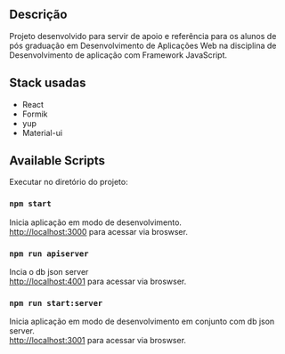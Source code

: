 ## Descrição

Projeto desenvolvido para servir de apoio e referência para os alunos de pós graduação em Desenvolvimento de Aplicações Web na disciplina de Desenvolvimento de aplicação com Framework JavaScript.

## Stack usadas

- React
- Formik
- yup
- Material-ui

## Available Scripts

Executar no diretório do projeto:

### `npm start`

Inicia aplicação em modo de desenvolvimento.<br>
[http://localhost:3000](http://localhost:3000) para acessar via broswser.


### `npm run apiserver`

Incia o db json server<br>
[http://localhost:4001](http://localhost:4001) para acessar via broswser.


### `npm run start:server`
Inicia aplicação em modo de desenvolvimento em conjunto com db json server.<br>
[http://localhost:3001](http://localhost:3001) para acessar via broswser.
